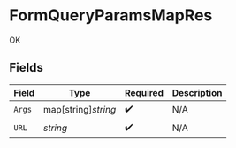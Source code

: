 # FormQueryParamsMapRes

OK


## Fields

| Field               | Type                | Required            | Description         |
| ------------------- | ------------------- | ------------------- | ------------------- |
| `Args`              | map[string]*string* | :heavy_check_mark:  | N/A                 |
| `URL`               | *string*            | :heavy_check_mark:  | N/A                 |